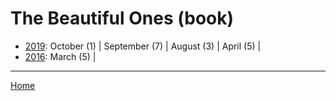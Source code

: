 # The Beautiful Ones (book)

  * [2019](./the-beautiful-ones-book-2019.md): 
      October (1) | 
      September (7) | 
      August (3) | 
      April (5) | 
  * [2016](./the-beautiful-ones-book-2016.md): 
      March (5) | 

----

[Home](../)
